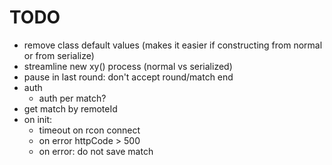 # TODO

- remove class default values (makes it easier if constructing from normal or from serialize)
- streamline new xy() process (normal vs serialized)
- pause in last round: don't accept round/match end
- auth
    - auth per match?
- get match by remoteId
- on init:
    - timeout on rcon connect
    - on error httpCode > 500
    - on error: do not save match

